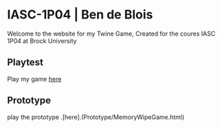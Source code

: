 # IASC-1P04 | Ben de Blois

Welcome to the website for my Twine Game, Created for the coures IASC 1P04 at Brock University

## Playtest

Play my game [here](playtest/playtest)

## Prototype

play the prototype .[here].(Prototype/MemoryWipeGame.html)
